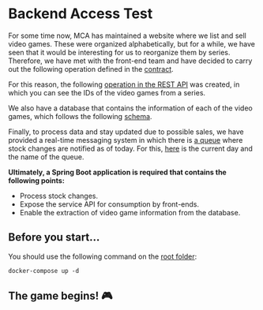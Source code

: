 # Backend Access Test
For some time now, MCA has maintained a website where we list and sell video games. These were organized alphabetically, but for a while, we have seen that it would be interesting for us to reorganize them by series. Therefore, we have met with the front-end team and have decided to carry out the following operation defined in the [contract](../src/main/resources/videoGames.yaml).

For this reason, the following [operation in the REST API](../src/main/resources/gameSagaAPI.yaml) was created, in which you can see the IDs of the video games from a series.

We also have a database that contains the information of each of the video games, which follows the following [schema](../src/main/resources/schema.sql).

Finally, to process data and stay updated due to possible sales, we have provided a real-time messaging system in which there is [a queue](../src/main/resources/application.properties) where stock changes are notified as of today. For this, [here](../src/main/resources/schema.sql) is the current day and the name of the queue.

**Ultimately, a Spring Boot application is required that contains the following points:**

- Process stock changes.
- Expose the service API for consumption by front-ends.
- Enable the extraction of video game information from the database.

## Before you start...
You should use the following command on the [root folder](../docker-compose.yml):

`docker-compose up -d`

## The game begins! 🎮
